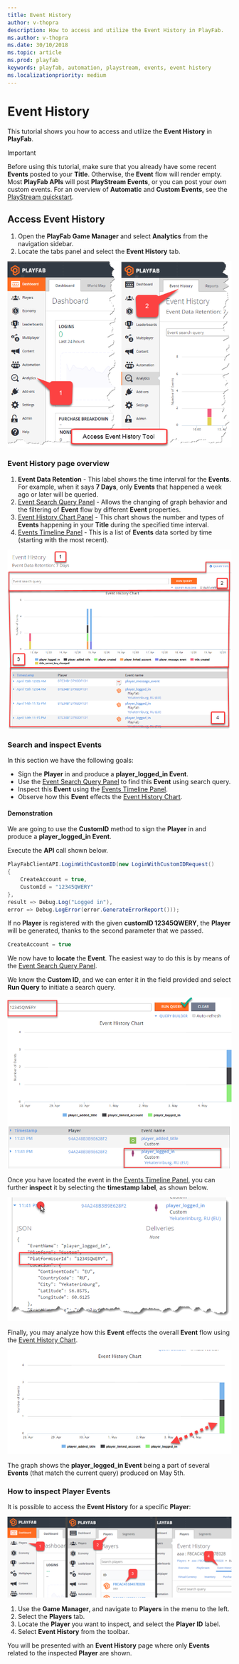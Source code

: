 ```yaml
---
title: Event History
author: v-thopra
description: How to access and utilize the Event History in PlayFab.
ms.author: v-thopra
ms.date: 30/10/2018
ms.topic: article
ms.prod: playfab
keywords: playfab, automation, playstream, events, event history
ms.localizationpriority: medium
---
```


# Event History

This tutorial shows you how to access and utilize the **Event History** in **PlayFab**.

> [!IMPORTANT]
> Before using this tutorial, make sure that you already have some recent **Events** posted to your **Title**. Otherwise, the **Event** flow will render empty. Most **PlayFab APIs** will post **PlayStream Events**, or you can post your *own* custom events. For an overview of **Automatic** and **Custom Events**, see the [PlayStream quickstart](quickstart.md).

## Access Event History

1. Open the **PlayFab Game Manager** and select **Analytics** from the navigation sidebar.
2. Locate the tabs panel and select the **Event History** tab.

![Game Manager - access event history](media/tutorials/game-manager-access-event-history.png)  

### Event History page overview

1. **Event Data Retention** - This label shows the time interval for the **Events**. For example, when it says **7 Days**, only **Events** that happened a week ago or later will be queried.
2. [Event Search Query Panel](../../analytics/metrics/real-time-analytics-event-search-query-panel.md) - Allows the changing of graph behavior and the filtering of **Event** flow by different **Event** properties.
3. [Event History Chart Panel](../../analytics/metrics/real-time-analytics-event-history-chart-panel.md) - This chart shows the number and types of **Events** happening in your **Title** during the specified time interval.
4. [Events Timeline Panel](../../analytics/metrics/real-time-analytics-events-timeline-panel.md) - This is a list of **Events** data sorted by time (starting with the most recent).

![Game Manager - Event History page overview](media/tutorials/game-manager-event-history-page-overview.png)  

### Search and inspect Events

In this section we have the following goals:

- Sign the **Player** in and produce a **player_logged_in Event**.
- Use the [Event Search Query Panel](../../analytics/metrics/real-time-analytics-event-search-query-panel.md) to find this **Event** using search query.
- Inspect this **Event** using the [Events Timeline Panel](../../analytics/metrics/real-time-analytics-events-timeline-panel.md).
- Observe how this **Event** effects the [Event History Chart](../../analytics/metrics/real-time-analytics-event-history-chart-panel.md).

#### Demonstration

We are going to use the **CustomID** method to sign the **Player** in and produce a **player_logged_in Event**.

Execute the **API** call shown below.

```csharp
PlayFabClientAPI.LoginWithCustomID(new LoginWithCustomIDRequest()
{
    CreateAccount = true,
    CustomId = "12345QWERY"
}, 
result => Debug.Log("Logged in"), 
error => Debug.LogError(error.GenerateErrorReport()));
```

If no **Player** is registered with the given **customID 12345QWERY**, the **Player** will be generated, thanks to the second parameter that we passed.

```csharp
CreateAccount = true
```

We now have to **locate** the **Event**. The easiest way to do this is by means of the [Event Search Query Panel](../../analytics/metrics/real-time-analytics-event-search-query-panel.md).

We know the **Custom ID**, and we can enter it in the field provided and select **Run Query** to initiate a search query.

![Game Manager - Event History Chart - search query](media/tutorials/game-manager-event-history-chart-search-query.png)  

Once you have located the event in the [Events Timeline Panel](
../../analytics/metrics/real-time-analytics-events-timeline-panel.md), you can further **inspect** it by selecting the **timestamp label**, as shown below.

![Game Manager - Event History - timestamp](media/tutorials/game-manager-event-history-timestamp.png)  

Finally, you may analyze how this **Event** effects the overall **Event** flow using the [Event History Chart](
../../analytics/metrics/real-time-analytics-event-history-chart-panel.md).

![Game Manager - Event History Chart - event graph](media/tutorials/game-manager-event-history-event-graph.png)  

The graph shows the **player_logged_in Event** being a part of several **Events** (that match the current query) produced on May 5th.

### How to inspect Player Events

It is possible to access the **Event History** for a specific **Player**:

![Game Manager - inspect a Player Event](media/tutorials/game-manager-inspect-player-event.png)  

1. Use the **Game Manager**, and navigate to **Players** in the menu to the left.
2. Select the **Players** tab.
3. Locate the **Player** you want to inspect, and select the **Player ID** label.
4. Select **Event History** from the toolbar.

You will be presented with an **Event History** page where only **Events** related to the inspected **Player** are shown.
